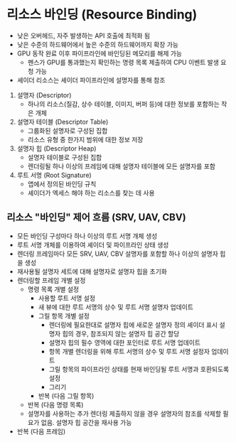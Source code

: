 # 리소스 바인딩 (Resource Binding)
- 낮은 오버헤드, 자주 발생하는 API 호출에 최적화 됨
- 낮은 수준의 하드웨어에서 높은 수준의 하드웨어까지 확장 가능
- GPU 동작 완료 이후 파이프라인에 바인딩된 메모리를 해제 가능
  - 펜스가 GPU를 통과했는지 확인하는 명령 목록 제출하여 CPU 이벤트 발생 요청 가능
- 셰이더 리소스는 셰이더 파이프라인에 설명자를 통해 참조
1. 설명자 (Descriptor)
   - 하나의 리소스(질감, 상수 테이블, 이미지, 버퍼 등)에 대한 정보를 포함하는 작은 개체 
2. 설명자 테이블 (Descriptor Table)
   - 그룹화된 설명자로 구성된 집합
   - 리소스 유형 중 한가지 범위에 대한 정보 저장
3. 설명자 힙 (Descriptor Heap)
   - 설명자 테이블로 구성된 집합
   - 렌더링될 하나 이상의 프레임에 대해 설명자 테이블에 모든 설명자를 포함
4. 루트 서명 (Root Signature)
   - 앱에서 정의된 바인딩 규칙
   - 셰이더가 엑세스 해야 하는 리소스를 찾는 데 사용

## 리소스 "바인딩" 제어 흐름 (SRV, UAV, CBV)
- 모든 바인딩 구성마다 하나 이상의 루트 서명 개체 생성
- 루트 서명 개체를 이용하여 셰이더 및 파이프라인 상태 생성
- 렌더링 프레임마다 모든 SRV, UAV, CBV 설명자를 포함할 하나 이상의 설명자 힙을 생성
- 재사용될 설명자 세트에 대해 설명자로 설명자 힙을 초기화
- 렌더링할 프레임 개별 설정
  - 명령 목록 개별 설정
    - 사용할 루트 서명 설정
    - 새 뷰에 대한 루트 서명의 상수 및 루트 서명 설명자 업데이트
    - 그릴 항목 개별 설정
      - 렌더링에 필요한대로 설명자 힙에 새로운 설명자 정의 셰이더 표시 설명자 힙의 경우, 참조되지 않는 설명자 힙 공간 할당
      - 설명자 힙의 필수 영역에 대한 포인터로 루트 서명 업데이트
      - 항목 개별 렌더링을 위해 루트 서명의 상수 및 루트 서명 설정자 업데이트
      - 그릴 항목의 파이프라인 상태를 현재 바인딩될 루트 서명과 호환되도록 설정
      - 그리기
    - 반복 (다음 그릴 항목)
  - 반복 (다음 명령 목록)
  - 설명자를 사용하는 추가 렌더링 제출하지 않을 경우 설명자의 참조를 삭제할 필요가 없음. 설명자 힙 공간을 재사용 가능
- 반복 (다음 프레임)